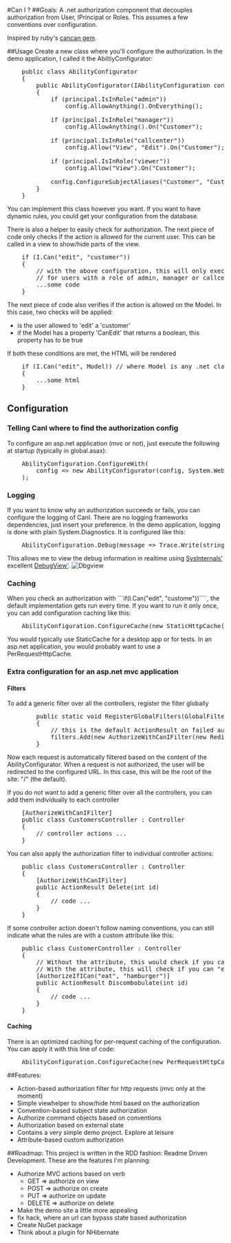 #Can I ?
##Goals:
A .net authorization component that decouples authorization from User, IPrincipal or Roles. 
This assumes a few conventions over configuration.

Inspired by ruby's [cancan gem](https://github.com/ryanb/cancan).

##Usage
Create a new class where you'll configure the authorization. In the demo application, I called it the AbiltiyConfigurator:
<pre lang='csharp'>
    public class AbilityConfigurator
    {
        public AbilityConfigurator(IAbilityConfiguration config, IPrincipal principal)
        {
            if (principal.IsInRole("admin"))
                config.AllowAnything().OnEverything();

            if (principal.IsInRole("manager"))
                config.AllowAnything().On("Customer");

            if (principal.IsInRole("callcenter"))
                config.Allow("View", "Edit").On("Customer");

            if (principal.IsInRole("viewer"))
                config.Allow("View").On("Customer");

            config.ConfigureSubjectAliases("Customer", "Customers");
        }
    }
</pre>
You can implement this class however you want. If you want to have dynamic rules, you could get your configuration from the database.

There is also a helper to easily check for authorization. The next piece of code only checks if the action is allowed for the current user. This can be called in a view to show/hide parts of the view.
<pre lang='csharp'>
	if (I.Can("edit", "customer"))
	{
		// with the above configuration, this will only execute
		// for users with a role of admin, manager or callcenter
		...some code
	}
</pre>

The next piece of code also verifies if the action is allowed on the Model. In this case, two checks will be applied:
- is the user allowed to 'edit' a 'customer'
- if the Model has a property 'CanEdit' that returns a boolean, this property has to be true

If both these conditions are met, the HTML will be rendered
<pre lang='csharp'>
	if (I.Can("edit", Model)) // where Model is any .net class
	{
		...some html
	}
</pre>

## Configuration
### Telling CanI where to find the authorization config
To configure an asp.net application (mvc or not), just execute the following at startup (typically in global.asax):
<pre lang='csharp'>
	AbilityConfiguration.ConfigureWith(
		config => new AbilityConfigurator(config, System.Web.HttpContext.Current.User)
	);
</pre>

### Logging
If you want to know why an authorization succeeds or fails, you can configure the logging of CanI. There are no logging frameworks dependencies, just insert your preference. In the demo application, logging is done with plain System.Diagnostics. It is configured like this:
<pre lang='csharp'>
    AbilityConfiguration.Debug(message => Trace.Write(string.Format("Authorization: {0}", message))).Verbose();
</pre>
This allows me to view the debug information in realtime using [SysInternals'](http://technet.microsoft.com/en-us/sysinternals/bb842062.aspx) excellent [DebugView'](http://technet.microsoft.com/en-us/sysinternals/bb896647). ![Dbgview](https://raw.githubusercontent.com/michelgrootjans/CanI/master/img/DebugInformation.png)

### Caching
When you check an authorization with ´´´if(I.Can("edit", "custome"))````, the default implementation gets run every time. If you want to run it only once, you can add configuration caching like this:
<pre lang='csharp'>
    AbilityConfiguration.ConfigureCache(new StaticHttpCache());
</pre>
You would typically use StaticCache for a desktop app or for tests. In an asp.net application, you would probably want to use a PerRequestHttpCache.

### Extra configuration for an asp.net mvc application
#### Filters
To add a generic filter over all the controllers, register the filter globally
<pre lang='csharp'>
        public static void RegisterGlobalFilters(GlobalFilterCollection filters)
        {
			// this is the default ActionResult on failed authorization
            filters.Add(new AuthorizeWithCanIFilter(new RedirectResult("/")));
        }
</pre>
Now each request is automatically filtered based on the content of the AbilityConfigurator. When a request is not authorized, the user will be redirected to the configured URL. In this case, this will be the root of the site: "/" (the default).

If you do not want to add a generic filter over all the controllers, you can add them individually to each controller
<pre lang='csharp'>
    [AuthorizeWithCanIFilter]
    public class CustomersController : Controller
    {
		// controller actions ...
	}
</pre>

You can also apply the authorization filter to individual controller actions:
<pre lang='csharp'>
    public class CustomersController : Controller
    {
        [AuthorizeWithCanIFilter]
        public ActionResult Delete(int id)
        {
			// code ...
        }
	}
</pre>

If some controller action doesn't follow naming conventions, you can still indicate what the rules are with a custom attribute like this:
<pre lang='csharp'>
    public class CustomerController : Controller
    {
		// Without the attribute, this would check if you can "discombobulate" a "customer"
		// With the attribute, this will check if you can "eat" a "hamburger"
        [AuthorizeIfICan("eat", "hamburger")] 
        public ActionResult Discombobulate(int id)
        {
			// code ...
        }
	}
</pre>

#### Caching
There is an optimized caching for per-request caching of the configuration. You can apply it with this line of code:
<pre lang='csharp'>
    AbilityConfiguration.ConfigureCache(new PerRequestHttpCache());
</pre>


##Features:
- Action-based authorization filter for http requests (mvc only at the moment)
- Simple viewhelper to show/hide html based on the authorization
- Convention-based subject state authorization
- Authorize command objects based on conventions
- Authorization based on external state
- Contains a very simple demo project. Explore at leisure
- Attribute-based custom authorization

##Roadmap:
This project is written in the RDD fashion: Readme Driven Development. These are the features I'm planning:

- Authorize MVC actions based on verb
  - GET => authorize on view
  - POST => authorize on create
  - PUT => authorize on update
  - DELETE => authorize on delete
- Make the demo site a little more appealing
- fix hack, where an url can bypass state based authorization
- Create NuGet package
- Think about a plugin for NHibernate
